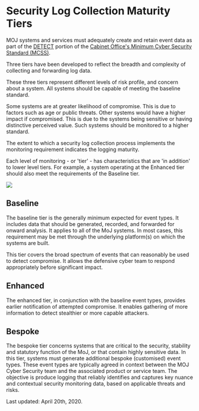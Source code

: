 # Security Log Collection Maturity Tiers

MOJ systems and services must adequately create and retain event data as part of the [DETECT](identify-protect-detect-respond-recover.md) portion of the [Cabinet Office's Minimum Cyber Security Standard \(MCSS\)](https://www.gov.uk/government/publications/the-minimum-cyber-security-standard).

Three tiers have been developed to reflect the breadth and complexity of collecting and forwarding log data.

These three tiers represent different levels of risk profile, and concern about a system. All systems should be capable of meeting the baseline standard.

Some systems are at greater likelihood of compromise. This is due to factors such as age or public threats. Other systems would have a higher impact if compromised. This is due to the systems being sensitive or having distinctive perceived value. Such systems should be monitored to a higher standard.

The extent to which a security log collection process implements the monitoring requirement indicates the logging maturity.

Each level of monitoring - or 'tier' - has characteristics that are 'in addition' to lower level tiers. For example, a system operating at the Enhanced tier should also meet the requirements of the Baseline tier.

![](https://ministryofjustice.github.io/security-guidance/images/Tiers.png)

## Baseline

The baseline tier is the generally minimum expected for event types. It includes data that should be generated, recorded, and forwarded for onward analysis. It applies to all of the MoJ systems. In most cases, this requirement may be met through the underlying platform\(s\) on which the systems are built.

This tier covers the broad spectrum of events that can reasonably be used to detect compromise. It allows the defensive cyber team to respond appropriately before significant impact.

## Enhanced

The enhanced tier, in conjunction with the baseline event types, provides earlier notification of attempted compromise. It enables gathering of more information to detect stealthier or more capable attackers.

## Bespoke

The bespoke tier concerns systems that are critical to the security, stability and statutory function of the MoJ, or that contain highly sensitive data. In this tier, systems must generate additional bespoke \(customised\) event types. These event types are typically agreed in context between the MOJ Cyber Security team and the associated product or service team. The objective is produce logging that reliably identifies and captures key nuance and contextual security monitoring data, based on applicable threats and risks.

Last updated: April 20th, 2020.


